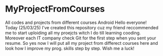 # MyProjectFromCourses
All codes and projects from different courses Android
Hello everyone!
Today (25/03/25) I've created this repository cuz my friend reccommended me to start uploiding all my proejcts witch I do till learning cooding. Moreover each IT company check Git for the first step when you sent your resume. So yes now I will put all my project from differect courses here and look how I improve my prog. skills step by step.
Wish me a luck!
